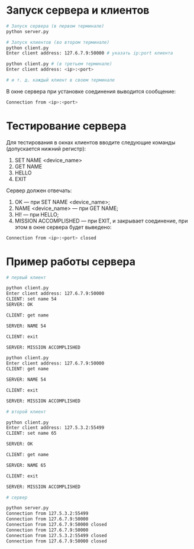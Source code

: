 # Запуск сервера и клиентов

```bash
# Запуск сервера (в первом терминале)
python server.py
```
```bash
# Запуск клиентов (во втором терминале)
python client.py
Enter client address: 127.6.7.9:50000 # указать ip:port клиента
```
```bash
python client.py # (в третьем терминале)
Enter client address: <ip>:<port>

# и т. д. каждый клиент в своем терминале
```
В окне сервера при установке соединения выводится сообщение:
```bash
Connection from <ip>:<port>
```
# Тестирование сервера
Для тестирования в окнах клиентов вводите следующие команды (допускается нижний регистр):
1.	SET NAME <device_name>
2.	GET NAME
3.	HELLO
4.	EXIT

Сервер должен отвечать:
1.	OK — при SET NAME <device_name>;
2.	NAME <device_name> — при GET NAME;
3.	HI! — при HELLO;
4.	MISSION ACCOMPLISHED — при EXIT, и закрывает соединение, при этом в окне сервера будет выведено:
```bash
Connection from <ip>:<port> closed
```

# Пример работы сервера
```bash
# первый клиент

python client.py
Enter client address: 127.6.7.9:50000
CLIENT: set name 54
SERVER: OK

CLIENT: get name

SERVER: NAME 54

CLIENT: exit

SERVER: MISSION ACCOMPLISHED

python client.py
Enter client address: 127.6.7.9:50000
CLIENT: get name

SERVER: NAME 54

CLIENT: exit

SERVER: MISSION ACCOMPLISHED
```
```bash
# второй клиент

python client.py
Enter client address: 127.5.3.2:55499
CLIENT: set name 65

SERVER: OK

CLIENT: get name 

SERVER: NAME 65

CLIENT: exit

SERVER: MISSION ACCOMPLISHED
```
```bash
# сервер

python server.py
Connection from 127.5.3.2:55499
Connection from 127.6.7.9:50000
Connection from 127.6.7.9:50000 closed
Connection from 127.6.7.9:50000
Connection from 127.5.3.2:55499 closed
Connection from 127.6.7.9:50000 closed
```
